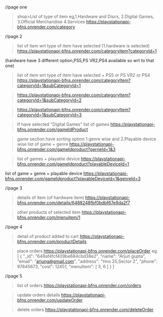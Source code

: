 
//page one
>shop>List of type of item eg,1.Hardware and Discs,
                              2.Digital Games,
                              3.Official Merchandise
                              4.Services
https://playstationapi-bfns.onrender.com/category



//page 2
>list of item wrt type of item have selected (1.hardware is selected)
https://playstationapi-bfns.onrender.com/categoryitem?categoryId=1

(hardware have 3 different option,PS5,PS VR2,PS4  available so wrt to  that one)
>list of item wrt type of item have selected + PS5 or PS VR2 or PS4
https://playstationapi-bfns.onrender.com/categoryItem?categoryId=1&subCategoryId=1

>https://playstationapi-bfns.onrender.com/categoryItem?categoryId=1&subCategoryId=2

>https://playstationapi-bfns.onrender.com/categoryItem?categoryId=1&subCategoryId=3



>If have selected "Digital Games"
>list of games
https://playstationapi-bfns.onrender.com/gameIdProduct

>game section have sorting option 1.genre wise and 2.Playable device wise 
>list of game + genre
https://playstationapi-bfns.onrender.com/gameIdproduct?gerneId=1&3

>list of games + playable device
https://playstationapi-bfns.onrender.com/gameIdproduct?playableDeviceId=1

list of game + genre + playable device
https://playstationapi-bfns.onrender.com/gameIdproduct?playableDeviceId=1&genreId=3



//page 3
>details of item (of hardware item)
https://playstationapi-bfns.onrender.com/details/6488248fbf0bdbf67e9da2f7

>other products of selected item
>https://playstationapi-bfns.onrender.com/menuitem/1



//page 4
>detail of product added to cart
https://playstationapi-bfns.onrender.com/productDetails

>place orders
https://playstationapi-bfns.onrender.com/placeOrder
eg.
[
    {
        "_id": "648af4fcf409be684cbd38e2",
        "name": "Arjun gupta",
        "email": "arjung@gmail.com",
        "address": "Hno 25,Sector 2",
        "phone": 97645673,
        "cost": 12451,
        "menuItem": [
            3,
            6
        ]
    }
]


//page 5
>list of orders 
https://playstationapi-bfns.onrender.com/orders

>update orders details
https://playstationapi-bfns.onrender.com/updateOrder

>delete orders
https://playstationapi-bfns.onrender.com/deleteOrder
